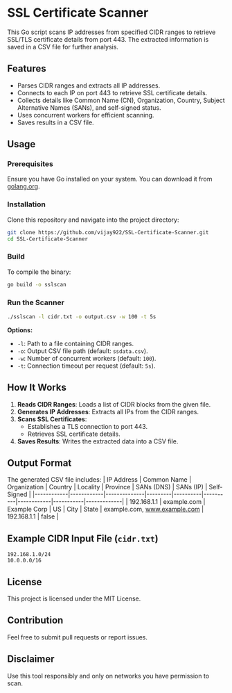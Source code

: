 # SSL Certificate Scanner

This Go script scans IP addresses from specified CIDR ranges to retrieve SSL/TLS certificate details from port 443. The extracted information is saved in a CSV file for further analysis.

## Features
- Parses CIDR ranges and extracts all IP addresses.
- Connects to each IP on port 443 to retrieve SSL certificate details.
- Collects details like Common Name (CN), Organization, Country, Subject Alternative Names (SANs), and self-signed status.
- Uses concurrent workers for efficient scanning.
- Saves results in a CSV file.

## Usage
### Prerequisites
Ensure you have Go installed on your system. You can download it from [golang.org](https://golang.org/dl/).

### Installation
Clone this repository and navigate into the project directory:
```sh
git clone https://github.com/vijay922/SSL-Certificate-Scanner.git
cd SSL-Certificate-Scanner
```

### Build
To compile the binary:
```sh
go build -o sslscan
```

### Run the Scanner
```sh
./sslscan -l cidr.txt -o output.csv -w 100 -t 5s
```
**Options:**
- `-l`: Path to a file containing CIDR ranges.
- `-o`: Output CSV file path (default: `ssdata.csv`).
- `-w`: Number of concurrent workers (default: `100`).
- `-t`: Connection timeout per request (default: `5s`).

## How It Works
1. **Reads CIDR Ranges**: Loads a list of CIDR blocks from the given file.
2. **Generates IP Addresses**: Extracts all IPs from the CIDR ranges.
3. **Scans SSL Certificates**:
   - Establishes a TLS connection to port 443.
   - Retrieves SSL certificate details.
4. **Saves Results**: Writes the extracted data into a CSV file.

## Output Format
The generated CSV file includes:
| IP Address | Common Name | Organization | Country | Locality | Province | SANs (DNS) | SANs (IP) | Self-Signed |
|------------|------------|--------------|---------|----------|----------|------------|-----------|-------------|
| 192.168.1.1 | example.com | Example Corp | US | City | State | example.com, www.example.com | 192.168.1.1 | false |

## Example CIDR Input File (`cidr.txt`)
```
192.168.1.0/24
10.0.0.0/16
```

## License
This project is licensed under the MIT License.

## Contribution
Feel free to submit pull requests or report issues.

## Disclaimer
Use this tool responsibly and only on networks you have permission to scan.

